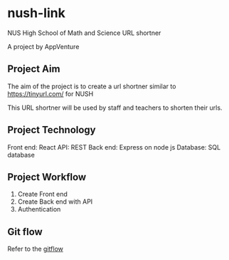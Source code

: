 # nush-link

NUS High School of Math and Science URL shortner

A project by AppVenture

## Project Aim

The aim of the project is to create a url shortner similar to https://tinyurl.com/ for NUSH

This URL shortner will be used by staff and teachers to shorten their urls.

## Project Technology

Front end: React
API: REST
Back end: Express on node js
Database: SQL database

## Project Workflow

1. Create Front end
2. Create Back end with API
3. Authentication

## Git flow

Refer to the [gitflow](docs/gitflow.md)
